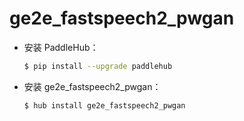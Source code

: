 # ge2e_fastspeech2_pwgan
* 安装 PaddleHub：

    ```bash
    $ pip install --upgrade paddlehub
    ```

* 安装 ge2e_fastspeech2_pwgan：

    ```bash
    $ hub install ge2e_fastspeech2_pwgan
    ```
